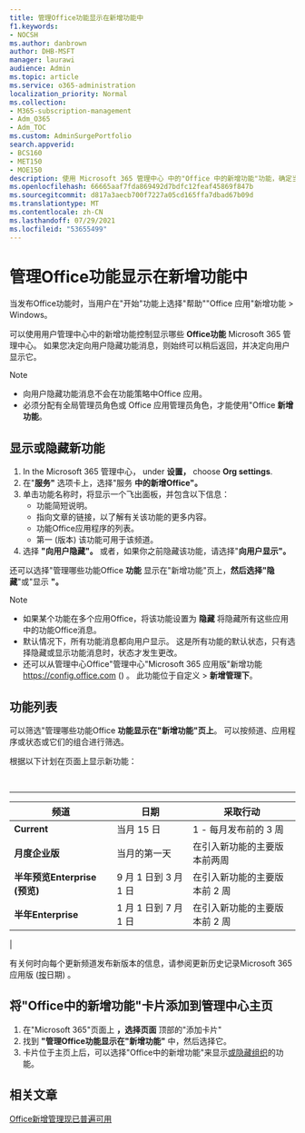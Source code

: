 ```yaml
---
title: 管理Office功能显示在新增功能中
f1.keywords:
- NOCSH
ms.author: danbrown
author: DHB-MSFT
manager: laurawi
audience: Admin
ms.topic: article
ms.service: o365-administration
localization_priority: Normal
ms.collection:
- M365-subscription-management
- Adm_O365
- Adm_TOC
ms.custom: AdminSurgePortfolio
search.appverid:
- BCS160
- MET150
- MOE150
description: 使用 Microsoft 365 管理中心 中的"Office 中的新增功能"功能，确定当用户在 Windows 上的 Office 应用 中选择帮助 >"新增功能"时要显示或隐藏的 Office 功能。 Office
ms.openlocfilehash: 66665aaf7fda869492d7bdfc12feaf45869f847b
ms.sourcegitcommit: d817a3aecb700f7227a05cd165ffa7dbad67b09d
ms.translationtype: MT
ms.contentlocale: zh-CN
ms.lasthandoff: 07/29/2021
ms.locfileid: "53655499"
---
```

# <a name="manage-which-office-features-appear-in-whats-new"></a>管理Office功能显示在新增功能中

当发布Office功能时，当用户在"开始"功能上选择"帮助""Office 应用"新增功能 \> Windows。

可以使用用户管理中心中的新增功能控制显示哪些 **Office功能** Microsoft 365 管理中心。 如果您决定向用户隐藏功能消息，则始终可以稍后返回，并决定向用户显示它。

> [!NOTE]
>
> - 向用户隐藏功能消息不会在功能策略中Office 应用。
> - 必须分配有全局管理员角色或 Office 应用管理员角色，才能使用"Office **新增功能**。

## <a name="show-or-hide-new-features"></a>显示或隐藏新功能

1. In the Microsoft 365 管理中心， under **设置，** choose **Org settings**.
2. 在"**服务"** 选项卡上，选择"服务 **中的新增Office"。**
3. 单击功能名称时，将显示一个飞出面板，并包含以下信息：
     - 功能简短说明。
     - 指向文章的链接，以了解有关该功能的更多内容。
     - 功能Office应用程序的列表。
     - 第一 (版本) 该功能可用于该频道。
4. 选择 **"向用户隐藏"。** 或者，如果你之前隐藏该功能，请选择"**向用户显示"。**

还可以选择"管理哪些功能Office **功能** 显示在"新增功能"页上，**然后选择"隐藏**"或"显示 **"。**

> [!NOTE]
>
> - 如果某个功能在多个应用Office，将该功能设置为 **隐藏** 将隐藏所有这些应用中的功能Office消息。
> - 默认情况下，所有功能消息都向用户显示。 这是所有功能的默认状态，只有选择隐藏或显示功能消息时，状态才发生更改。
> - 还可以从管理中心Office"管理中心"Microsoft 365 应用版"新增功能 <https://config.office.com> () 。 此功能位于自定义  >  **新增管理下**。

## <a name="list-of-features"></a>功能列表

可以筛选"管理哪些功能Office **功能显示在"新增功能"页上**。 可以按频道、应用程序或状态或它们的组合进行筛选。

根据以下计划在页面上显示新功能：

<br>

****

|频道|日期|采取行动|
|---|---|---|
|**Current**|当月 15 日|1 - 每月发布前的 3 周|
|**月度企业版**|当月的第一天|在引入新功能的主要版本前两周|
|**半年预览Enterprise (预览)**|9 月 1 日到 3 月 1 日| 在引入新功能的主要版本前 2 周|
|**半年Enterprise**|1 月 1 日到 7 月 1 日| 在引入新功能的主要版本前 2 周|
|

有关何时向每个更新频道发布新版本的信息，请参阅更新历史记录Microsoft 365 应用版 ([按](/officeupdates/update-history-microsoft365-apps-by-date)日期) 。

## <a name="add-the-whats-new-in-office-card-to-the-admin-center-home-page"></a>将"Office中的新增功能"卡片添加到管理中心主页

1. 在"Microsoft 365"页面上 **，选择页面** 顶部的"添加卡片"
2. 找到 **"管理Office功能显示在"新增功能"** 中，然后选择它。
3. 卡片位于主页上后，可以选择"Office中的新增功能"来显示[或隐藏组织](#show-or-hide-new-features)的功能。

## <a name="related-articles"></a>相关文章

[Office新增管理现已普遍可用](https://techcommunity.microsoft.com/t5/microsoft-365-blog/office-what-s-new-management-is-now-generally-available/ba-p/1179954)
